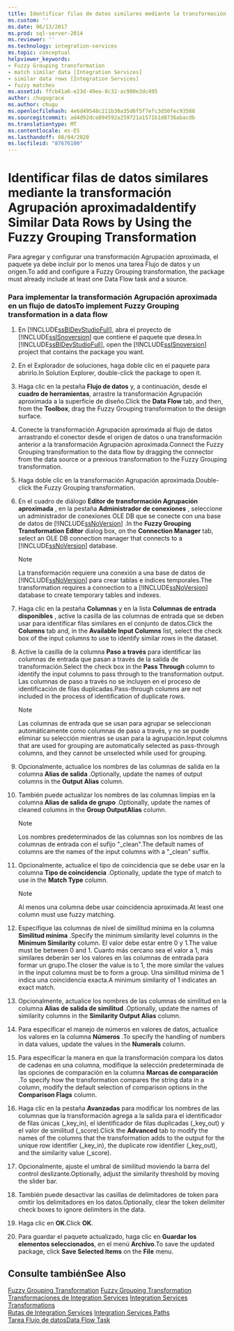```yaml
---
title: Identificar filas de datos similares mediante la transformación Agrupación aproximada | Microsoft Docs
ms.custom: ''
ms.date: 06/13/2017
ms.prod: sql-server-2014
ms.reviewer: ''
ms.technology: integration-services
ms.topic: conceptual
helpviewer_keywords:
- Fuzzy Grouping transformation
- match similar data [Integration Services]
- similar data rows [Integration Services]
- fuzzy matches
ms.assetid: ffcb41a6-e23d-49ea-8c32-ac980e3dc495
author: chugugrace
ms.author: chugu
ms.openlocfilehash: 4e6d49548c211b38a35d6f5f7efc3d50fec93588
ms.sourcegitcommit: ad4d92dce894592a259721a1571b1d8736abacdb
ms.translationtype: MT
ms.contentlocale: es-ES
ms.lasthandoff: 08/04/2020
ms.locfileid: "87676100"
---
```

# <a name="identify-similar-data-rows-by-using-the-fuzzy-grouping-transformation"></a><span data-ttu-id="36125-102">Identificar filas de datos similares mediante la transformación Agrupación aproximada</span><span class="sxs-lookup"><span data-stu-id="36125-102">Identify Similar Data Rows by Using the Fuzzy Grouping Transformation</span></span>
  <span data-ttu-id="36125-103">Para agregar y configurar una transformación Agrupación aproximada, el paquete ya debe incluir por lo menos una tarea Flujo de datos y un origen.</span><span class="sxs-lookup"><span data-stu-id="36125-103">To add and configure a Fuzzy Grouping transformation, the package must already include at least one Data Flow task and a source.</span></span>  
  
### <a name="to-implement-fuzzy-grouping-transformation-in-a-data-flow"></a><span data-ttu-id="36125-104">Para implementar la transformación Agrupación aproximada en un flujo de datos</span><span class="sxs-lookup"><span data-stu-id="36125-104">To implement Fuzzy Grouping transformation in a data flow</span></span>  
  
1.  <span data-ttu-id="36125-105">En [!INCLUDE[ssBIDevStudioFull](../../../includes/ssbidevstudiofull-md.md)], abra el proyecto de [!INCLUDE[ssISnoversion](../../../includes/ssisnoversion-md.md)] que contiene el paquete que desea.</span><span class="sxs-lookup"><span data-stu-id="36125-105">In [!INCLUDE[ssBIDevStudioFull](../../../includes/ssbidevstudiofull-md.md)], open the [!INCLUDE[ssISnoversion](../../../includes/ssisnoversion-md.md)] project that contains the package you want.</span></span>  
  
2.  <span data-ttu-id="36125-106">En el Explorador de soluciones, haga doble clic en el paquete para abrirlo.</span><span class="sxs-lookup"><span data-stu-id="36125-106">In Solution Explorer, double-click the package to open it.</span></span>  
  
3.  <span data-ttu-id="36125-107">Haga clic en la pestaña **Flujo de datos** y, a continuación, desde el **cuadro de herramientas**, arrastre la transformación Agrupación aproximada a la superficie de diseño.</span><span class="sxs-lookup"><span data-stu-id="36125-107">Click the **Data Flow** tab, and then, from the **Toolbox**, drag the Fuzzy Grouping transformation to the design surface.</span></span>  
  
4.  <span data-ttu-id="36125-108">Conecte la transformación Agrupación aproximada al flujo de datos arrastrando el conector desde el origen de datos o una transformación anterior a la transformación Agrupación aproximada.</span><span class="sxs-lookup"><span data-stu-id="36125-108">Connect the Fuzzy Grouping transformation to the data flow by dragging the connector from the data source or a previous transformation to the Fuzzy Grouping transformation.</span></span>  
  
5.  <span data-ttu-id="36125-109">Haga doble clic en la transformación Agrupación aproximada.</span><span class="sxs-lookup"><span data-stu-id="36125-109">Double-click the Fuzzy Grouping transformation.</span></span>  
  
6.  <span data-ttu-id="36125-110">En el cuadro de diálogo **Editor de transformación Agrupación aproximada** , en la pestaña **Administrador de conexiones** , seleccione un administrador de conexiones OLE DB que se conecte con una base de datos de [!INCLUDE[ssNoVersion](../../../includes/ssnoversion-md.md)] .</span><span class="sxs-lookup"><span data-stu-id="36125-110">In the **Fuzzy Grouping Transformation Editor** dialog box, on the **Connection Manager** tab, select an OLE DB connection manager that connects to a [!INCLUDE[ssNoVersion](../../../includes/ssnoversion-md.md)] database.</span></span>  
  
    > [!NOTE]  
    >  <span data-ttu-id="36125-111">La transformación requiere una conexión a una base de datos de [!INCLUDE[ssNoVersion](../../../includes/ssnoversion-md.md)] para crear tablas e índices temporales.</span><span class="sxs-lookup"><span data-stu-id="36125-111">The transformation requires a connection to a [!INCLUDE[ssNoVersion](../../../includes/ssnoversion-md.md)] database to create temporary tables and indexes.</span></span>  
  
7.  <span data-ttu-id="36125-112">Haga clic en la pestaña **Columnas** y en la lista **Columnas de entrada disponibles** , active la casilla de las columnas de entrada que se deben usar para identificar filas similares en el conjunto de datos.</span><span class="sxs-lookup"><span data-stu-id="36125-112">Click the **Columns** tab and, in the **Available Input Columns** list, select the check box of the input columns to use to identify similar rows in the dataset.</span></span>  
  
8.  <span data-ttu-id="36125-113">Active la casilla de la columna **Paso a través** para identificar las columnas de entrada que pasan a través de la salida de transformación.</span><span class="sxs-lookup"><span data-stu-id="36125-113">Select the check box in the **Pass Through** column to identify the input columns to pass through to the transformation output.</span></span> <span data-ttu-id="36125-114">Las columnas de paso a través no se incluyen en el proceso de identificación de filas duplicadas.</span><span class="sxs-lookup"><span data-stu-id="36125-114">Pass-through columns are not included in the process of identification of duplicate rows.</span></span>  
  
    > [!NOTE]  
    >  <span data-ttu-id="36125-115">Las columnas de entrada que se usan para agrupar se seleccionan automáticamente como columnas de paso a través, y no se puede eliminar su selección mientras se usan para la agrupación.</span><span class="sxs-lookup"><span data-stu-id="36125-115">Input columns that are used for grouping are automatically selected as pass-through columns, and they cannot be unselected while used for grouping.</span></span>  
  
9. <span data-ttu-id="36125-116">Opcionalmente, actualice los nombres de las columnas de salida en la columna **Alias de salida** .</span><span class="sxs-lookup"><span data-stu-id="36125-116">Optionally, update the names of output columns in the **Output Alias** column.</span></span>  
  
10. <span data-ttu-id="36125-117">También puede actualizar los nombres de las columnas limpias en la columna **Alias de salida de grupo** .</span><span class="sxs-lookup"><span data-stu-id="36125-117">Optionally, update the names of cleaned columns in the **Group OutputAlias** column.</span></span>  
  
    > [!NOTE]  
    >  <span data-ttu-id="36125-118">Los nombres predeterminados de las columnas son los nombres de las columnas de entrada con el sufijo "_clean".</span><span class="sxs-lookup"><span data-stu-id="36125-118">The default names of columns are the names of the input columns with a "_clean" suffix.</span></span>  
  
11. <span data-ttu-id="36125-119">Opcionalmente, actualice el tipo de coincidencia que se debe usar en la columna **Tipo de coincidencia** .</span><span class="sxs-lookup"><span data-stu-id="36125-119">Optionally, update the type of match to use in the **Match Type** column.</span></span>  
  
    > [!NOTE]  
    >  <span data-ttu-id="36125-120">Al menos una columna debe usar coincidencia aproximada.</span><span class="sxs-lookup"><span data-stu-id="36125-120">At least one column must use fuzzy matching.</span></span>  
  
12. <span data-ttu-id="36125-121">Especifique las columnas de nivel de similitud mínima en la columna **Similitud mínima** .</span><span class="sxs-lookup"><span data-stu-id="36125-121">Specify the minimum similarity level columns in the **Minimum Similarity** column.</span></span> <span data-ttu-id="36125-122">El valor debe estar entre 0 y 1.</span><span class="sxs-lookup"><span data-stu-id="36125-122">The value must be between 0 and 1.</span></span> <span data-ttu-id="36125-123">Cuanto más cercano sea el valor a 1, más similares deberán ser los valores en las columnas de entrada para formar un grupo.</span><span class="sxs-lookup"><span data-stu-id="36125-123">The closer the value is to 1, the more similar the values in the input columns must be to form a group.</span></span> <span data-ttu-id="36125-124">Una similitud mínima de 1 indica una coincidencia exacta.</span><span class="sxs-lookup"><span data-stu-id="36125-124">A minimum similarity of 1 indicates an exact match.</span></span>  
  
13. <span data-ttu-id="36125-125">Opcionalmente, actualice los nombres de las columnas de similitud en la columna **Alias de salida de similitud** .</span><span class="sxs-lookup"><span data-stu-id="36125-125">Optionally, update the names of similarity columns in the **Similarity Output Alias** column.</span></span>  
  
14. <span data-ttu-id="36125-126">Para especificar el manejo de números en valores de datos, actualice los valores en la columna **Números** .</span><span class="sxs-lookup"><span data-stu-id="36125-126">To specify the handling of numbers in data values, update the values in the **Numerals** column.</span></span>  
  
15. <span data-ttu-id="36125-127">Para especificar la manera en que la transformación compara los datos de cadenas en una columna, modifique la selección predeterminada de las opciones de comparación en la columna **Marcas de comparación** .</span><span class="sxs-lookup"><span data-stu-id="36125-127">To specify how the transformation compares the string data in a column, modify the default selection of comparison options in the **Comparison Flags** column.</span></span>  
  
16. <span data-ttu-id="36125-128">Haga clic en la pestaña **Avanzadas** para modificar los nombres de las columnas que la transformación agrega a la salida para el identificador de filas únicas (_key_in), el identificador de filas duplicadas (_key_out) y el valor de similitud (_score).</span><span class="sxs-lookup"><span data-stu-id="36125-128">Click the **Advanced** tab to modify the names of the columns that the transformation adds to the output for the unique row identifier (_key_in), the duplicate row identifier (_key_out), and the similarity value (_score).</span></span>  
  
17. <span data-ttu-id="36125-129">Opcionalmente, ajuste el umbral de similitud moviendo la barra del control deslizante.</span><span class="sxs-lookup"><span data-stu-id="36125-129">Optionally, adjust the similarity threshold by moving the slider bar.</span></span>  
  
18. <span data-ttu-id="36125-130">También puede desactivar las casillas de delimitadores de token para omitir los delimitadores en los datos.</span><span class="sxs-lookup"><span data-stu-id="36125-130">Optionally, clear the token delimiter check boxes to ignore delimiters in the data.</span></span>  
  
19. <span data-ttu-id="36125-131">Haga clic en **OK**.</span><span class="sxs-lookup"><span data-stu-id="36125-131">Click **OK**.</span></span>  
  
20. <span data-ttu-id="36125-132">Para guardar el paquete actualizado, haga clic en **Guardar los elementos seleccionados**, en el menú **Archivo**.</span><span class="sxs-lookup"><span data-stu-id="36125-132">To save the updated package, click **Save Selected Items** on the **File** menu.</span></span>  
  
## <a name="see-also"></a><span data-ttu-id="36125-133">Consulte también</span><span class="sxs-lookup"><span data-stu-id="36125-133">See Also</span></span>  
 <span data-ttu-id="36125-134">[Fuzzy Grouping Transformation](fuzzy-grouping-transformation.md) </span><span class="sxs-lookup"><span data-stu-id="36125-134">[Fuzzy Grouping Transformation](fuzzy-grouping-transformation.md) </span></span>  
 <span data-ttu-id="36125-135">[Transformaciones de Integration Services](integration-services-transformations.md) </span><span class="sxs-lookup"><span data-stu-id="36125-135">[Integration Services Transformations](integration-services-transformations.md) </span></span>  
 <span data-ttu-id="36125-136">[Rutas de Integration Services](../integration-services-paths.md) </span><span class="sxs-lookup"><span data-stu-id="36125-136">[Integration Services Paths](../integration-services-paths.md) </span></span>  
 [<span data-ttu-id="36125-137">Tarea Flujo de datos</span><span class="sxs-lookup"><span data-stu-id="36125-137">Data Flow Task</span></span>](../../control-flow/data-flow-task.md)  
  
  
